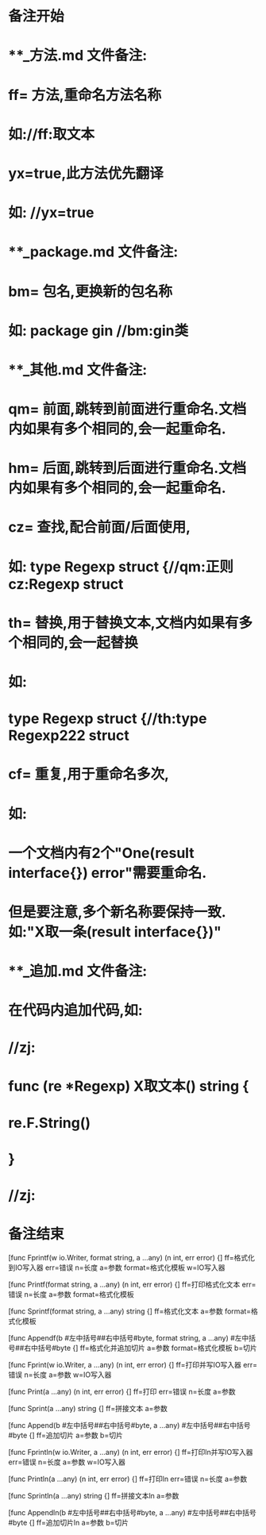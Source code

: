 # 备注开始
# **_方法.md 文件备注:
# ff= 方法,重命名方法名称
# 如://ff:取文本
#
# yx=true,此方法优先翻译
# 如: //yx=true

# **_package.md 文件备注:
# bm= 包名,更换新的包名称 
# 如: package gin //bm:gin类

# **_其他.md 文件备注:
# qm= 前面,跳转到前面进行重命名.文档内如果有多个相同的,会一起重命名.
# hm= 后面,跳转到后面进行重命名.文档内如果有多个相同的,会一起重命名.
# cz= 查找,配合前面/后面使用,
# 如: type Regexp struct {//qm:正则 cz:Regexp struct
#
# th= 替换,用于替换文本,文档内如果有多个相同的,会一起替换
# 如:
# type Regexp struct {//th:type Regexp222 struct
#
# cf= 重复,用于重命名多次,
# 如: 
# 一个文档内有2个"One(result interface{}) error"需要重命名.
# 但是要注意,多个新名称要保持一致. 如:"X取一条(result interface{})"

# **_追加.md 文件备注:
# 在代码内追加代码,如:
# //zj:
# func (re *Regexp) X取文本() string { 
# re.F.String()
# }
# //zj:
# 备注结束

[func Fprintf(w io.Writer, format string, a ...any) (n int, err error) {]
ff=格式化到IO写入器
err=错误
n=长度
a=参数
format=格式化模板
w=IO写入器

[func Printf(format string, a ...any) (n int, err error) {]
ff=打印格式化文本
err=错误
n=长度
a=参数
format=格式化模板

[func Sprintf(format string, a ...any) string {]
ff=格式化文本
a=参数
format=格式化模板

[func Appendf(b #左中括号##右中括号#byte, format string, a ...any) #左中括号##右中括号#byte {]
ff=格式化并追加切片
a=参数
format=格式化模板
b=切片

[func Fprint(w io.Writer, a ...any) (n int, err error) {]
ff=打印并写IO写入器
err=错误
n=长度
a=参数
w=IO写入器

[func Print(a ...any) (n int, err error) {]
ff=打印
err=错误
n=长度
a=参数

[func Sprint(a ...any) string {]
ff=拼接文本
a=参数

[func Append(b #左中括号##右中括号#byte, a ...any) #左中括号##右中括号#byte {]
ff=追加切片
a=参数
b=切片

[func Fprintln(w io.Writer, a ...any) (n int, err error) {]
ff=打印ln并写IO写入器
err=错误
n=长度
a=参数
w=IO写入器

[func Println(a ...any) (n int, err error) {]
ff=打印ln
err=错误
n=长度
a=参数

[func Sprintln(a ...any) string {]
ff=拼接文本ln
a=参数

[func Appendln(b #左中括号##右中括号#byte, a ...any) #左中括号##右中括号#byte {]
ff=追加切片ln
a=参数
b=切片

